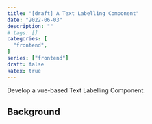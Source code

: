```yaml
---
title: "[draft] A Text Labelling Component"
date: "2022-06-03"
description: ""
# tags: []
categories: [
  "frontend",
]
series: ["frontend"]
draft: false
katex: true
---
```


Develop a vue-based Text Labelling Component.

<!--more-->

## Background

